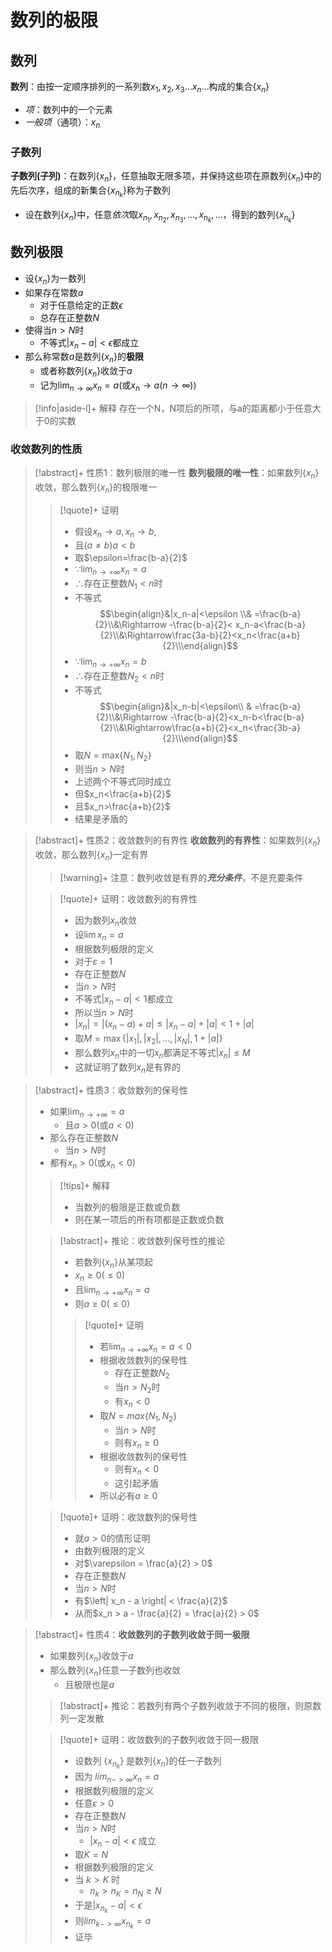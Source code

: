 # 数列的极限


## 数列

**数列**：由按一定顺序排列的一系列数$x_1, x_2, x_3\dots x_n\dots$构成的集合$\{x_n\}$

- *项*：数列中的一个元素
- *一般项*（通项）：$x_n$
### 子数列

**子数列(子列)**：在数列$\{x_n\}$，任意抽取无限多项，并保持这些项在原数列$\{x_n\}$中的先后次序，组成的新集合$\{x_{n_k}\}$称为子数列
- 设在数列$\{x_n\}$中，任意*依次*取$x_{n_{1}},x_{n_{2}},x_{n_{3}},\dots ,x_{n_{k}},\dots$，得到的数列$\{ x_{n_{k}} \}$

## 数列极限

- 设$\{ x_{n} \}$为一数列
- 如果存在常数$a$
	- 对于任意给定的正数$\epsilon$
	- 总存在正整数$N$
- 使得当$n>N$时
	- 不等式$|x_{n}-a|<\epsilon$都成立
- 那么称常数$a$是数列$\{ x_{n} \}$的**极限**
	- 或者称数列$\{ x_{n} \}$收敛于$a$
	- 记为$\lim_{ n \to \infty }x_{n}=a$(或$x_{n}\to a(n\to \infty)$)

> [!info|aside-l]+ 解释
> 存在一个N，N项后的所项，与a的距离都小于任意大于0的实数

### 收敛数列的性质

>[!abstract]+ 性质1：数列极限的唯一性
> **数列极限的唯一性**：如果数列$\{ x_{n} \}$收敛，那么数列$\{ x_{n} \}$的极限唯一
>
>>[!quote]+ 证明
>> - 假设$x_n\to a,x_n\to b$,
>> 	- 且$(a\neq b)a<b$
>> - 取$\epsilon=\frac{b-a}{2}$
>> - $\because\lim_{n\to +\infty}x_n=a$
>> 	- $\therefore$存在正整数$N_{1}<n$时
>>	- 不等式$$\begin{align}&|x_n-a|<\epsilon \\& =\frac{b-a}{2}\\&\Rightarrow -\frac{b-a}{2}< x_n-a<\frac{b-a}{2}\\&\Rightarrow\frac{3a-b}{2}<x_n<\frac{a+b}{2}\\\end{align}$$
>> - $\because\lim_{n\to +\infty}x_n=b$
>> 	- $\therefore$存在正整数$N_{2}<n$时
>> 	- 不等式$$\begin{align}&|x_n-b|<\epsilon\\ & =\frac{b-a}{2}\\&\Rightarrow -\frac{b-a}{2}<x_n-b<\frac{b-a}{2}\\&\Rightarrow\frac{a+b}{2}<x_n<\frac{3b-a}{2}\\\end{align}$$
>> - 取$N=\mathrm{max}\{ N_{1},N_{2} \}$
>> 	- 则当$n>N$时
>> 	- 上述两个不等式同时成立
>> - 但$x_n<\frac{a+b}{2}$
>> 	- 且$x_n>\frac{a+b}{2}$
>> - 结果是矛盾的

>[!abstract]+ 性质2：收敛数列的有界性
> **收敛数列的有界性**：如果数列$\{ x_{n} \}$收敛，那么数列$\{ x_{n} \}$一定有界
>
>>[!warning]+ 注意：数列收敛是有界的***充分条件***，不是充要条件
>
>>[!quote]+ 证明：收敛数列的有界性
>> - 因为数列${x_n}$收敛
>> 	- 设$\lim x_{n}=a$
>> - 根据数列极限的定义
>> 	- 对于$\varepsilon=1$
>> 	- 存在正整数$N$
>> 	- 当$n>N$时
>> 	- 不等式$|x_n - a| < 1$都成立
>> - 所以当$n>N$时
>> 	- $|x_n| = |(x_n - a) + a| \leq |x_n - a| + |a| < 1 + |a|$
>> - 取$M = \max\{|x_1|, |x_2|, \ldots, |x_N|, 1 + |a|\}$
>> 	- 那么数列${x_n}$中的一切$x_n$都满足不等式$|x_n| \leq M$
>> - 这就证明了数列${x_n}$是有界的

>[!abstract]+ 性质3：收敛数列的保号性
>- 如果$\lim_{n\to+\infty}=a$
>	- 且$a>0$(或$a<0$)
>- 那么存在正整数$N$
>	- 当$n>N$时
>- 都有$x_{n}>0$(或$x_{n}<0$)
>
>>[!tips]+ 解释
>> - 当数列的极限是正数或负数
>> - 则在某一项后的所有项都是正数或负数
>
>>[!abstract]+ 推论：收敛数列保号性的推论
>>- 若数列$\{ x_{n} \}$从某项起
>>	- $x_n\geq 0(\leq0)$
>>	- 且$\lim_{n\to+\infty}x_n=a$
>>- 则$a\geq0(\leq0)$
>>
>>>[!quote]+ 证明
>>> - 若$\lim_{n\to+\infty}x_n=a<0$
>>> - 根据收敛数列的保号性
>>> 	- 存在正整数$N_2$
>>> 	- 当$n>N_2$时
>>> 	- 有$x_n<0$
>>> - 取$N=max\left\{N_1,N_2\right\}$
>>> 	- 当$n>N$时
>>> 	- 则有$x_n\geq0$
>>> - 根据收敛数列的保号性
>>> 	- 则有$x_n<0$
>>> 	- 这引起矛盾
>>> - 所以必有$a\geq0$
>
>
>>[!quote]+ 证明：收敛数列的保号性
>> - 就$a > 0$的情形证明
>> - 由数列极限的定义
>> 	- 对$\varepsilon = \frac{a}{2} > 0$
>> 	- 存在正整数$N$
>> 	- 当$n > N$时
>> 	- 有$\left| x_n - a \right| < \frac{a}{2}$
>> - 从而$x_n > a - \frac{a}{2} = \frac{a}{2} > 0$
>


>[!abstract]+ 性质4：**收敛数列的子数列收敛于同一极限**
>- 如果数列$\{ x_{n} \}$收敛于$a$
>- 那么数列$\{ x_{n} \}$任意一子数列也收敛
>	- 且极限也是$a$
>
>>[!abstract]+ 推论：若数列有两个子数列收敛于不同的极限，则原数列一定发散
>
>> [!quote]+ 证明：收敛数列的子数列收敛于同一极限
>>- 设数列 $\{x_{n_{k}}\}$ 是数列$\{x_n\}$的任一子数列
>> - 因为 $lim_{n->\infty}x_n = a$
>> - 根据数列极限的定义
>> 	- 任意$\epsilon>0$
>> 	- 存在正整数$N$
>> 	- 当$n>N$时
>> 		- $|x_{n} - a| < \epsilon$ 成立
>> 	- 取$K=N$
>> - 根据数列极限的定义
>> 	- 当 $k>K$ 时
>> 		- $n_{k} > n_{K} = n_{N} \geq N$
>> - 于是$|x_{n_k} - a| < \epsilon$
>> 	- 则$lim_{k->\infty}x_{n_k} = a$
>> - 证毕
